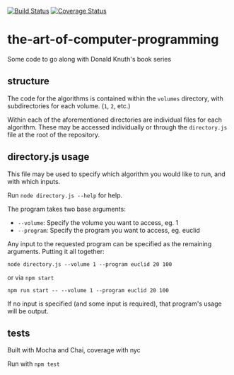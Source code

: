 [![Build Status](https://travis-ci.org/andrewbrooke/the-art-of-computer-programming.svg?branch=master)](https://travis-ci.org/andrewbrooke/the-art-of-computer-programming)
[![Coverage Status](https://coveralls.io/repos/github/andrewbrooke/the-art-of-computer-programming/badge.svg?branch=master)](https://coveralls.io/github/andrewbrooke/the-art-of-computer-programming?branch=master)

# the-art-of-computer-programming
Some code to go along with Donald Knuth's book series

## structure

The code for the algorithms is contained within the `volumes` directory, with subdirectories for each volume. (`1`, `2`, etc.)

Within each of the aforementioned directories are individual files for each algorithm. These may be accessed individually or through the `directory.js` file at the root of the repository.

## directory.js usage

This file may be used to specify which algorithm you would like to run, and with which inputs.

Run `node directory.js --help` for help.

The program takes two base arguments:

- `--volume`: Specify the volume you want to access, eg. 1
- `--program`: Specify the program you want to access, eg. euclid

Any input to the requested program can be specified as the remaining arguments. Putting it all together:

`node directory.js --volume 1 --program euclid 20 100`

or via `npm start`

`npm run start -- --volume 1 --program euclid 20 100`

If no input is specified (and some input is required), that program's usage will be output.

## tests

Built with Mocha and Chai, coverage with nyc

Run with `npm test`
